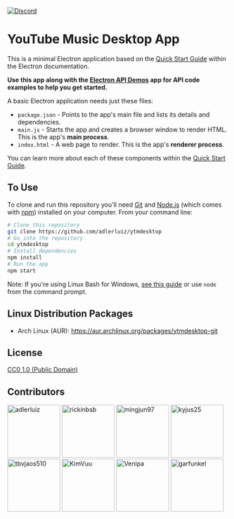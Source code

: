 [<img alt="Discord" src="https://img.shields.io/badge/Discord-JOIN-GREEN.svg?style=for-the-badge&logo=discord">](https://discord.gg/88P2n2a)

# YouTube Music Desktop App

This is a minimal Electron application based on the [Quick Start Guide](https://electronjs.org/docs/tutorial/quick-start) within the Electron documentation.

**Use this app along with the [Electron API Demos](https://electronjs.org/#get-started) app for API code examples to help you get started.**

A basic Electron application needs just these files:

- `package.json` - Points to the app's main file and lists its details and dependencies.
- `main.js` - Starts the app and creates a browser window to render HTML. This is the app's **main process**.
- `index.html` - A web page to render. This is the app's **renderer process**.

You can learn more about each of these components within the [Quick Start Guide](https://electronjs.org/docs/tutorial/quick-start).

## To Use

To clone and run this repository you'll need [Git](https://git-scm.com) and [Node.js](https://nodejs.org/en/download/) (which comes with [npm](http://npmjs.com)) installed on your computer. From your command line:

```bash
# Clone this repository
git clone https://github.com/adlerluiz/ytmdesktop
# Go into the repository
cd ytmdesktop
# Install dependencies
npm install
# Run the app
npm start
```

Note: If you're using Linux Bash for Windows, [see this guide](https://www.howtogeek.com/261575/how-to-run-graphical-linux-desktop-applications-from-windows-10s-bash-shell/) or use `node` from the command prompt.

## Linux Distribution Packages

- Arch Linux (AUR): https://aur.archlinux.org/packages/ytmdesktop-git

## License

[CC0 1.0 (Public Domain)](LICENSE.md)

## Contributors
[<img alt="adlerluiz" src="https://avatars3.githubusercontent.com/u/2112638?s=120&v=4" width="120px">](https://github.com/adlerluiz)
[<img alt="rickinbsb" src="https://avatars0.githubusercontent.com/u/4140033?s=120&v=4" width="120px">](https://github.com/rickinbsb)
[<img alt="mingjun97" src="https://avatars2.githubusercontent.com/u/15214491?s=120&v=4" width="120px">](https://github.com/mingjun97)
[<img alt="kyjus25" src="https://avatars2.githubusercontent.com/u/6710794?s=120&v=4" width="120px">](https://github.com/kyjus25)
[<img alt="tbvjaos510" src="https://avatars0.githubusercontent.com/u/32216112?s=120&v=4" width="120px">](https://github.com/tbvjaos510)
[<img alt="KimVuu" src="https://avatars3.githubusercontent.com/u/23237044?s=1200&v=4" width="120px">](https://github.com/KimVuu)
[<img alt="Venipa" src="https://avatars1.githubusercontent.com/u/17952364?s=1200&v=4" width="120px">](https://github.com/Venipa)
[<img alt="garfunkel" src="https://avatars1.githubusercontent.com/u/2189900?s=120&v=4" width="120px">](https://github.com/garfunkel)
